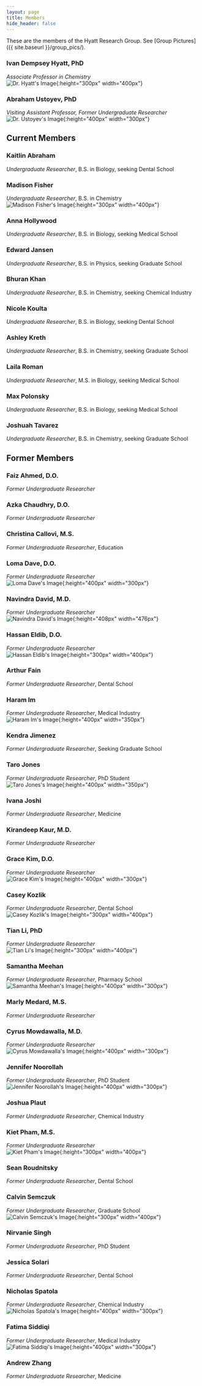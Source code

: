 ```yaml
---
layout: page
title: Members
hide_header: false
---
```


These are the members of the Hyatt Research Group. See [Group Pictures]({{ site.baseurl }}/group_pics/). 

### Ivan Dempsey Hyatt, PhD<br>
*Associate Professor in Chemistry*<br>
![Dr. Hyatt's Image](/media/images/members/hyatt.jpg){:height="300px" width="400px"}<br>

### Abraham Ustoyev, PhD<br>
*Visiting Assistant Professor, Former Undergraduate Researcher*<br>
![Dr. Ustoyev's Image](/media/images/members/ustoyev.jpg){:height="400px" width="300px"}<br>

## Current Members

### Kaitlin Abraham<br>
*Undergraduate Researcher*, B.S. in Biology, seeking Dental School<br>
<!--![Kaitlin Abraham's Image](/media/images/members/kaitlin.jpg){:height="300px" width="400px"}-->

### Madison Fisher<br>
*Undergraduate Researcher*, B.S. in Chemistry<br>
![Madison Fisher's Image](/media/images/members/madison.jpg){:height="300px" width="400px"}<br>

### Anna Hollywood<br>
*Undergraduate Researcher*, B.S. in Biology, seeking Medical School<br>
<!--![Anna Hollywood's Image](/media/images/members/anna.jpg){:height="300px" width="400px"}-->

### Edward Jansen<br>
*Undergraduate Researcher*, B.S. in Physics, seeking Graduate School<br>
<!--![Edward Jansen's Image](/media/images/members/edward.jpg){:height="300px" width="400px"}-->

### Bhuran Khan<br>
*Undergraduate Researcher*, B.S. in Chemistry, seeking Chemical Industry<br>
<!--![Bhuran Khan's Image](/media/images/members/bhuran.jpg){:height="300px" width="400px"}-->

### Nicole Koulta<br>
*Undergraduate Researcher*, B.S. in Biology, seeking Dental School<br>
<!--![Nicole Koulta's Image](/media/images/members/nicole.jpg){:height="300px" width="400px"}-->

### Ashley Kreth<br>
*Undergraduate Researcher*, B.S. in Chemistry, seeking Graduate School<br>
<!--![Ashley Kreth's Image](/media/images/members/ashley.jpg){:height="300px" width="400px"}-->

### Laila Roman<br>
*Undergraduate Researcher*, M.S. in Biology, seeking Medical School<br>
<!--![Laila Roman's Image](/media/images/members/laila.jpg){:height="300px" width="400px"}-->

### Max Polonsky<br>
*Undergraduate Researcher*, B.S. in Biology, seeking Medical School<br>
<!--![Max Polonsky's Image](/media/images/members/max.jpg){:height="300px" width="400px"}-->

### Joshuah Tavarez<br>
*Undergraduate Researcher*, B.S. in Chemistry, seeking Graduate School<br>
<!--![Joshuah Tavarez's Image](/media/images/members/joshuah.jpg){:height="300px" width="400px"}-->

## Former Members

### Faiz Ahmed, D.O.<br>
*Former Undergraduate Researcher*<br>
<!--![Faiz Ahmed's Image](/media/images/members/faiz.jpg){:height="300px" width="400px"}-->

### Azka Chaudhry, D.O.<br>
*Former Undergraduate Researcher*<br>
<!--![Azka Chaudhry's Image](/media/images/members/azka.jpg){:height="300px" width="400px"}-->

### Christina Callovi, M.S.<br>
*Former Undergraduate Researcher*, Education<br>
<!--![Christina Callovi's Image](/media/images/members/christina.jpg){:height="300px" width="400px"}-->

### Loma Dave, D.O.<br>
*Former Undergraduate Researcher*<br>
![Loma Dave's Image](/media/images/members/loma.jpg){:height="400px" width="300px"}<br>

### Navindra David, M.D.<br>
*Former Undergraduate Researcher*<br>
![Navindra David's Image](/media/images/members/navindra.jpg){:height="408px" width="476px"}<br>

### Hassan Eldib, D.O.<br>
*Former Undergraduate Researcher*<br>
![Hassan Eldib's Image](/media/images/members/hassan.jpg){:height="300px" width="400px"}<br>

### Arthur Fain<br>
*Former Undergraduate Researcher*, Dental School<br>
<!--![Arthur Fain's Image](/media/images/members/arthur.jpg){:height="300px" width="400px"}-->

### Haram Im<br>
*Former Undergraduate Researcher*, Medical Industry<br>
![Haram Im's Image](/media/images/members/haram.jpg){:height="400px" width="350px"}<br>

### Kendra Jimenez<br>
*Former Undergraduate Researcher*, Seeking Graduate School<br>
<!--![Kendra Jimenez's Image](/media/images/members/kendra.jpg){:height="300px" width="400px"}-->

### Taro Jones<br>
*Former Undergraduate Researcher*, PhD Student<br>
![Taro Jones's Image](/media/images/members/taro.png){:height="400px" width="350px"}<br>

### Ivana Joshi<br>
*Former Undergraduate Researcher*, Medicine<br>
<!--![Ivana Joshi's Image](/media/images/members/ivana.png){:height="400px" width="300px"}-->

### Kirandeep Kaur, M.D.<br>
*Former Undergraduate Researcher*<br>
<!--![Kirandeep Kaur's Image](/media/images/members/kirandeep.jpg){:height="300px" width="400px"}-->

### Grace Kim, D.O.<br>
*Former Undergraduate Researcher*<br>
![Grace Kim's Image](/media/images/members/grace.jpg){:height="400px" width="300px"}<br>

### Casey Kozlik<br>
*Former Undergraduate Researcher*, Dental School<br>
![Casey Kozlik's Image](/media/images/members/casey.jpg){:height="300px" width="400px"}<br>

### Tian Li, PhD<br>
*Former Undergraduate Researcher*<br>
![Tian Li's Image](/media/images/members/tian.jpg){:height="300px" width="400px"}<br>

### Samantha Meehan<br>
*Former Undergraduate Researcher*, Pharmacy School<br>
![Samantha Meehan's Image](/media/images/members/samantha.jpg){:height="400px" width="300px"}<br>

### Marly Medard, M.S.<br>
*Former Undergraduate Researcher*<br>
<!--![Marly Medard's Image](/media/images/members/marly.jpg){:height="300px" width="400px"}-->

### Cyrus Mowdawalla, M.D.<br>
*Former Undergraduate Researcher*<br>
![Cyrus Mowdawalla's Image](/media/images/members/cyrus.jpg){:height="400px" width="300px"}<br>

### Jennifer Noorollah<br>
*Former Undergraduate Researcher*, PhD Student<br>
![Jennifer Noorollah's Image](/media/images/members/jennifer.jpg){:height="400px" width="300px"}<br>

### Joshua Plaut<br>
*Former Undergraduate Researcher*, Chemical Industry<br>
<!--![Joshua Plaut's Image](/media/images/members/joshua.jpg){:height="300px" width="400px"}-->

### Kiet Pham, M.S.<br>
*Former Undergraduate Researcher*<br>
![Kiet Pham's Image](/media/images/members/kiet.jpg){:height="300px" width="400px"}<br>

### Sean Roudnitsky<br>
*Former Undergraduate Researcher*, Dental School<br>
<!--![Sean Roudnitsky's Image](/media/images/members/sean.jpg){:height="300px" width="400px"}-->

### Calvin Semczuk<br>
*Former Undergraduate Researcher*, Graduate School<br>
![Calvin Semczuk's Image](/media/images/members/calvin.jpg){:height="300px" width="400px"}<br>

### Nirvanie Singh<br>
*Former Undergraduate Researcher*, PhD Student<br>
<!--![Nirvanie Singh's Image](/media/images/members/nirvanie.jpg){:height="300px" width="400px"}-->

### Jessica Solari<br>
*Former Undergraduate Researcher*, Dental School<br>
<!--![Jessica Solari's Image](/media/images/members/jessica.jpg){:height="300px" width="400px"}-->

### Nicholas Spatola<br>
*Former Undergraduate Researcher*, Chemical Industry<br>
![Nicholas Spatola's Image](/media/images/members/nicholas.jpg){:height="400px" width="300px"}<br>

### Fatima Siddiqi<br>
*Former Undergraduate Researcher*, Medical Industry<br>
![Fatima Siddiqi's Image](/media/images/members/fatima.jpg){:height="400px" width="300px"}<br>

### Andrew Zhang<br>
*Former Undergraduate Researcher*, Medicine<br>
<!--![Andrew Zhang's Image](/media/images/members/andrew.jpg){:height="300px" width="400px"}-->
